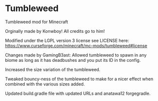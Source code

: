 # Tumbleweed
Tumbleweed mod for Minecraft

Orginally made by Konwboy! All credits go to him!

Modified under the LGPL version 3 license see LICENSE here:
https://www.curseforge.com/minecraft/mc-mods/tumbleweed#license

Changes made by GamingB3ast:
Allowed tumbleweed to spawn in any biome as long as it has deadbushes and you put its ID in the config.

Increased the size variation of the tumbleweed. 

Tweaked bouncy-ness of the tumbleweed to make for a nicer effect when combined with the various sizes added.

Updated build.gradle file with updated URLs and anatawa12 forgegradle.

